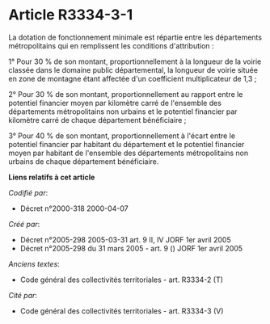 # Article R3334-3-1

La dotation de fonctionnement minimale est répartie entre les départements métropolitains qui en remplissent les conditions
d'attribution :

1° Pour 30 % de son montant, proportionnellement à la longueur de la voirie classée dans le domaine public départemental, la
longueur de voirie située en zone de montagne étant affectée d'un coefficient multiplicateur de 1,3 ;

2° Pour 30 % de son montant, proportionnellement au rapport entre le potentiel financier moyen par kilomètre carré de
l'ensemble des départements métropolitains non urbains et le potentiel financier par kilomètre carré de chaque département
bénéficiaire ;

3° Pour 40 % de son montant, proportionnellement à l'écart entre le potentiel financier par habitant du département et le
potentiel financier moyen par habitant de l'ensemble des départements métropolitains non urbains de chaque département
bénéficiaire.

**Liens relatifs à cet article**

_Codifié par_:

  - Décret n°2000-318 2000-04-07

_Créé par_:

  - Décret n°2005-298 2005-03-31 art. 9 II, IV JORF 1er avril 2005
  - Décret n°2005-298 du 31 mars 2005 - art. 9 () JORF 1er avril 2005

_Anciens textes_:

  - Code général des collectivités territoriales - art. R3334-2 (T)

_Cité par_:

  - Code général des collectivités territoriales - art. R3334-3 (V)
